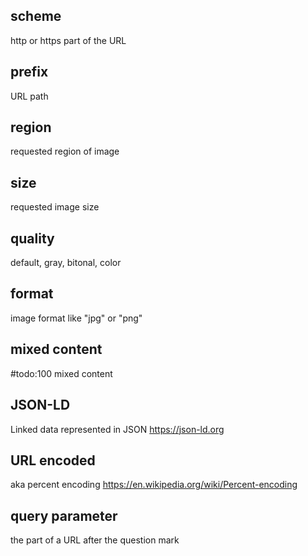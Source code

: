 ## scheme
http or https part of the URL

## prefix
URL path

## region
requested region of image

## size
requested image size

## quality
default, gray, bitonal, color

## format
image format like "jpg" or "png"

## mixed content
#todo:100 mixed content

## JSON-LD
Linked data represented in JSON https://json-ld.org

## URL encoded
aka percent encoding https://en.wikipedia.org/wiki/Percent-encoding

## query parameter
the part of a URL after the question mark

<!-- #todo:0 alphabetize the glossary -->

